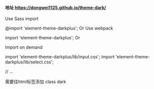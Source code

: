 #### 地址 https://dongwei1125.github.io/theme-dark/

Use Sass import

@import 'element-theme-darkplus';
Or Use webpack

import 'element-theme-darkplus';
Or

<link rel="stylesheet" href="https://unpkg.com/element-theme-darkplus/lib/index.css">
Import on demand

import 'element-theme-darkplus/lib/input.css';
import 'element-theme-darkplus/lib/select.css';

// ...



需要往html标签添加 class dark